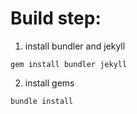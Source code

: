 # Build step:

1. install bundler and jekyll

```
gem install bundler jekyll

```

2. install gems

```
bundle install

```











